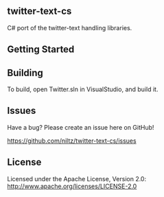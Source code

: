 ## twitter-text-cs

C# port of the twitter-text handling libraries.

## Getting Started

## Building

To build, open Twitter.sln in VisualStudio, and build it.

## Issues

Have a bug? Please create an issue here on GitHub!

https://github.com/niltz/twitter-text-cs/issues

## License

Licensed under the Apache License, Version 2.0: http://www.apache.org/licenses/LICENSE-2.0
